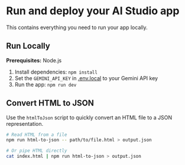 # Run and deploy your AI Studio app

This contains everything you need to run your app locally.

## Run Locally

**Prerequisites:**  Node.js


1. Install dependencies:
   `npm install`
2. Set the `GEMINI_API_KEY` in [.env.local](.env.local) to your Gemini API key
3. Run the app:
   `npm run dev`

## Convert HTML to JSON

Use the `htmlToJson` script to quickly convert an HTML file to a JSON representation.

```bash
# Read HTML from a file
npm run html-to-json -- path/to/file.html > output.json

# Or pipe HTML directly
cat index.html | npm run html-to-json > output.json
```
